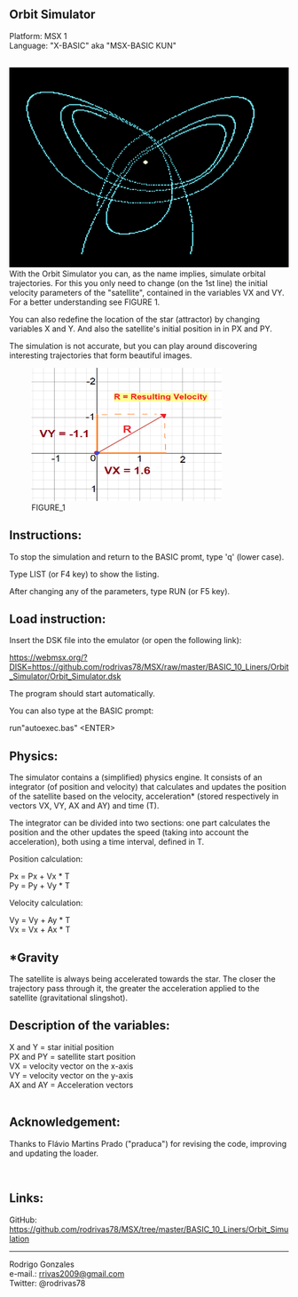 


Orbit Simulator
---------------

Platform: MSX 1 </br>
Language:  "X-BASIC" aka "MSX-BASIC KUN" 

</br>
<img src="https://github.com/rodrivas78/MSX/raw/master/BASIC_10_Liners/Orbit_Simulator/screenshots/screenshot2.png" alt="header image" width="515" height="360">


</br>
With the Orbit Simulator you can, as the name implies, simulate orbital trajectories. For this you only need to change (on the 1st 
line) the initial velocity parameters of the "satellite", contained in the variables VX and VY. For a better understanding see FIGURE 1. 

You can also redefine the location of the star (attractor) by changing variables X and Y. And also the satellite's initial position in 
in PX and PY.

The simulation is not accurate, but you can play around discovering interesting trajectories that form beautiful images.
</br>

<figure>
<img src="https://github.com/rodrivas78/MSX/raw/master/BASIC_10_Liners/Orbit_Simulator/FIGURE_1.png" alt="header image" width="343" height="240">
	<figcaption>FIGURE_1</figcaption>
</figure>


Instructions:
-------------

To stop the simulation and return to the BASIC promt, type 'q' 
(lower case).

Type LIST (or F4 key) to show the listing.

After changing any of the parameters, type RUN (or F5 key).
</br>


Load instruction:
-----------------


Insert the DSK file into the emulator (or open the following link):

https://webmsx.org/?DISK=https://github.com/rodrivas78/MSX/raw/master/BASIC_10_Liners/Orbit_Simulator/Orbit_Simulator.dsk

The program should start automatically.

You can also type at the BASIC prompt:
 
run"autoexec.bas"  &lt;ENTER&gt;
</br>


Physics:
--------

The simulator contains a (simplified) physics engine. 
It consists of an integrator (of position and velocity) that calculates
and updates the position of the satellite based on the velocity, 
acceleration* (stored respectively in vectors VX, VY, AX and AY) 
and time (T).

The integrator can be divided into two sections: one part calculates
the position and the other updates the speed (taking into account the 
acceleration), both using a time interval, defined in T.

Position calculation:

 Px = Px + Vx * T  </br>
 Py = Py + Vy * T  </br>

Velocity calculation:

 Vy = Vy + Ay * T  </br>
 Vx = Vx + Ax * T   </br>


*Gravity
---------

The satellite is always being accelerated towards the star. The closer the trajectory pass through it, the greater the acceleration applied to the satellite (gravitational slingshot).
</br>

Description of the variables:
-----------------------------
  
 X and Y = star initial position  </br>
 PX and PY = satellite start position   </br>
 VX = velocity vector on the x-axis   </br>
 VY = velocity vector on the y-axis   </br>
 AX and AY = Acceleration vectors   </br>
</br>  

 
 
 
Acknowledgement:
----------------

Thanks to Flávio Martins Prado ("praduca") for revising the code, improving and updating the loader.

</br>  

Links:
------
 
GitHub:
https://github.com/rodrivas78/MSX/tree/master/BASIC_10_Liners/Orbit_Simulation


---------------------------------------------------------

 Rodrigo Gonzales </br>
 e-mail.: rrivas2009@gmail.com </br>
 Twitter: @rodrivas78
